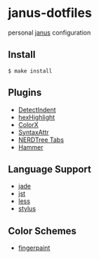 # janus-dotfiles

personal [janus](https://github.com/carlhuda/janus) configuration

## Install

    $ make install

## Plugins

* [DetectIndent](https://github.com/vim-scripts/DetectIndent)
* [hexHighlight](https://github.com/vim-scripts/hexHighlight.vim)
* [ColorX](https://github.com/seaofclouds/vim-colorx)
* [SyntaxAttr](https://github.com/vim-scripts/SyntaxAttr.vim)
* [NERDTree Tabs](https://github.com/jistr/vim-nerdtree-tabs)
* [Hammer](https://github.com/matthias-guenther/hammer.vim)

## Language Support

* [jade](https://github.com/digitaltoad/vim-jade)
* [jst](https://github.com/briancollins/vim-jst)
* [less](https://github.com/groenewege/vim-less)
* [stylus](https://github.com/wavded/vim-stylus)

## Color Schemes

* [fingerpaint](https://github.com/ecarter/fingerpaint.vim)

